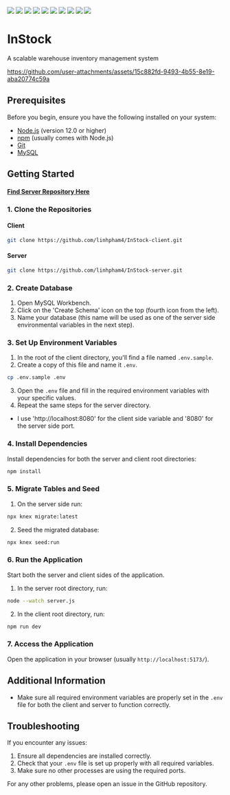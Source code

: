 ![](https://img.shields.io/badge/React-20232A?style=for-the-badge&logo=react&logoColor=61DAFB)
![](https://img.shields.io/badge/React_Router-CA4245?style=for-the-badge&logo=react-router&logoColor=white)
![](https://img.shields.io/badge/vite-%23646CFF.svg?style=for-the-badge&logo=vite&logoColor=white) 
![](https://img.shields.io/badge/Sass-CC6699?style=for-the-badge&logo=sass&logoColor=white)
![](https://img.shields.io/badge/axios-671ddf?&style=for-the-badge&logo=axios&logoColor=white)
![](https://img.shields.io/badge/Node%20js-339933?style=for-the-badge&logo=nodedotjs&logoColor=white)
![](https://img.shields.io/badge/Express%20js-000000?style=for-the-badge&logo=express&logoColor=white)
![](https://img.shields.io/badge/npm-CB3837?style=for-the-badge&logo=npm&logoColor=white)
![](https://img.shields.io/badge/MySQL-005C84?style=for-the-badge&logo=mysql&logoColor=white)
![](https://img.shields.io/badge/Knex.js-ff5722?style=for-the-badge&logo=knex&logoColor=white)

# InStock
A scalable warehouse inventory management system

https://github.com/user-attachments/assets/15c882fd-9493-4b55-8e19-aba20774c59a

## Prerequisites

Before you begin, ensure you have the following installed on your system:

- [Node.js](https://nodejs.org/) (version 12.0 or higher)
- [npm](https://www.npmjs.com/) (usually comes with Node.js)
- [Git](https://git-scm.com/)
- [MySQL](https://dev.mysql.com/)

## Getting Started

#### [Find Server Repository Here](https://github.com/linhpham4/InStock-server)

### 1. Clone the Repositories

#### Client

```bash
git clone https://github.com/linhpham4/InStock-client.git
```

#### Server

```bash
git clone https://github.com/linhpham4/InStock-server.git
```

### 2. Create Database

1. Open MySQL Workbench.
2. Click on the 'Create Schema' icon on the top (fourth icon from the left).
3. Name your database (this name will be used as one of the server side environmental variables in the next step).

### 3. Set Up Environment Variables

1. In the root of the client directory, you'll find a file named `.env.sample`.
2. Create a copy of this file and name it `.env`.
```bash
cp .env.sample .env
```
3. Open the `.env` file and fill in the required environment variables with your specific values.
4. Repeat the same steps for the server directory.
- I use 'http://localhost:8080' for the client side variable and '8080' for the server side port.

### 4. Install Dependencies

Install dependencies for both the server and client root directories:

```bash
npm install
```

### 5. Migrate Tables and Seed

1. On the server side run:

```bash
npx knex migrate:latest
```

2. Seed the migrated database:

```bash
npx knex seed:run
```

### 6. Run the Application

Start both the server and client sides of the application.

1. In the server root directory, run:

```bash
node --watch server.js
```

2. In the client root directory, run:

```bash
npm run dev
```

### 7. Access the Application

Open the application in your browser (usually `http://localhost:5173/`).

## Additional Information

- Make sure all required environment variables are properly set in the `.env` file for both the client and server to function correctly.

## Troubleshooting

If you encounter any issues:

1. Ensure all dependencies are installed correctly.
2. Check that your `.env` file is set up properly with all required variables.
3. Make sure no other processes are using the required ports.

For any other problems, please open an issue in the GitHub repository.
